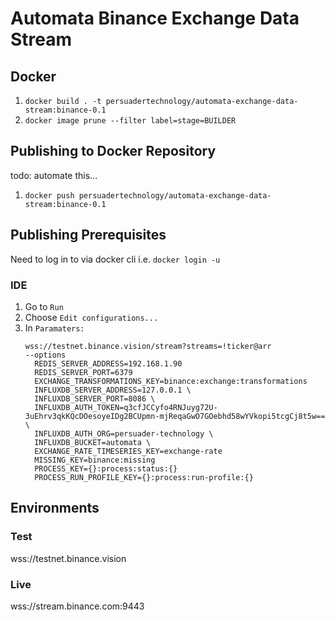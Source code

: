 # Automata Binance Exchange Data Stream

## Docker
1. `docker build . -t persuadertechnology/automata-exchange-data-stream:binance-0.1`
2. `docker image prune --filter label=stage=BUILDER`

## Publishing to Docker Repository
todo: automate this...
1. `docker push persuadertechnology/automata-exchange-data-stream:binance-0.1`

## Publishing Prerequisites
Need to log in to via docker cli i.e. `docker login -u`

### IDE
1. Go to `Run`
2. Choose `Edit configurations...`
3. In `Paramaters:` 
   ```
   wss://testnet.binance.vision/stream?streams=!ticker@arr  
   --options 
     REDIS_SERVER_ADDRESS=192.168.1.90 
     REDIS_SERVER_PORT=6379 
     EXCHANGE_TRANSFORMATIONS_KEY=binance:exchange:transformations 
     INFLUXDB_SERVER_ADDRESS=127.0.0.1 \
     INFLUXDB_SERVER_PORT=8086 \
     INFLUXDB_AUTH_TOKEN=q3cfJCCyfo4RNJuyg72U-3uEhrv3qkKQcDOesoyeIDg2BCUpmn-mjReqaGwO7GOebhd58wYVkopi5tcgCj8t5w== \
     INFLUXDB_AUTH_ORG=persuader-technology \
     INFLUXDB_BUCKET=automata \
     EXCHANGE_RATE_TIMESERIES_KEY=exchange-rate  
     MISSING_KEY=binance:missing
     PROCESS_KEY={}:process:status:{} 
     PROCESS_RUN_PROFILE_KEY={}:process:run-profile:{} 
   ```

## Environments

### Test
wss://testnet.binance.vision

### Live
wss://stream.binance.com:9443
